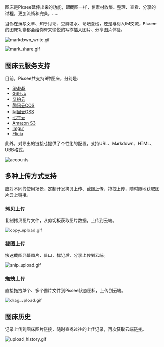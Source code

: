 
图床是Picsee延伸出来的功能，跟截图一样，使素材收集、整理、查看、分享的过程，更加流畅和完美。.....
<!-- more -->

当你在撰写文章、知乎讨论、豆瓣灌水、论坛盖楼，还是与别人IM交流，Picsee的图床功能都会给你带来愉悦的写作插入图片、分享图片体验。

![markdown_write.gif](https://i.loli.net/2020/11/20/aoJSvckEDYf8epz.gif)

![mark_share.gif](https://i.loli.net/2020/11/20/JsQoinmAGgW8eTY.gif)

## 图床云服务支持
目前，Picsee共支持9种图床，分别是:

- [SMMS](https://sm.ms/)
- [GitHub](https://github.com/settings/tokens)
- [又拍云](https://www.upyun.com/products/file-storage)
- [腾讯云COS](https://cloud.tencent.com/product/cos)
- [阿里云OSS](https://cn.aliyun.com/product/oss)
- [七牛云](https://www.qiniu.com/products/kodo)
- [Amazon S3](https://aws.amazon.com/cn/s3/)
- [Imgur](https://imgur.com/)
- [Flickr](https://www.flickr.com/)

此外，对导出的链接也提供了个性化的配置，支持URL、Markdown、HTML、UBB格式。

![accounts](https://i.loli.net/2020/11/19/5cnpuv6WzS1QBkX.png)

## 多种上传方式支持
应对不同的使用场景，定制开发拷贝上传、截图上传、拖拽上传，随时随地获取图片云上链接。

### 拷贝上传
复制拷贝图片文件，从剪切板获取图片数据，上传到云端。

![copy_upload.gif](https://i.loli.net/2020/11/20/dw2KMItYUvFDlyx.gif)

### 截图上传
快速截图屏幕图片、窗口，标记后，分享上传到云端。

![snip_upload.gif](https://i.loli.net/2020/11/20/Rt1us2AdpKQ9Izw.gif)

### 拖拽上传
直接拖拽单个、多个图片文件到Picsee状态图标，上传到云端。

![drag_upload.gif](https://i.loli.net/2020/11/20/gjn8AKMVv37dTtP.gif)

## 图床历史
记录上传到图床图片链接，随时查找过往的上传记录，再次获取云端链接。

![upload_history.gif](https://i.loli.net/2020/11/20/E1iBLPN5ZV6wAoJ.gif)
